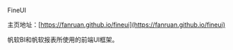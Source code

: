 FineUI

主页地址：[https://fanruan.github.io/fineui](https://fanruan.github.io/fineui)

帆软BI和帆软报表所使用的前端UI框架。